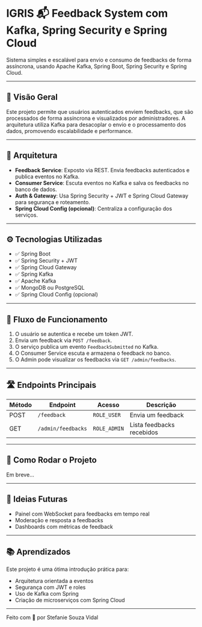 # IGRIS 📬 Feedback System com Kafka, Spring Security e Spring Cloud

Sistema simples e escalável para envio e consumo de feedbacks de forma assíncrona, usando Apache Kafka, Spring Boot, Spring Security e Spring Cloud.

---

## 📌 Visão Geral

Este projeto permite que usuários autenticados enviem feedbacks, que são processados de forma assíncrona e visualizados por administradores. A arquitetura utiliza Kafka para desacoplar o envio e o processamento dos dados, promovendo escalabilidade e performance.

---

## 🧱 Arquitetura

- **Feedback Service**: Exposto via REST. Envia feedbacks autenticados e publica eventos no Kafka.
- **Consumer Service**: Escuta eventos no Kafka e salva os feedbacks no banco de dados.
- **Auth & Gateway**: Usa Spring Security + JWT e Spring Cloud Gateway para segurança e roteamento.
- **Spring Cloud Config (opcional)**: Centraliza a configuração dos serviços.

---

## ⚙️ Tecnologias Utilizadas

- ✅ Spring Boot
- ✅ Spring Security + JWT
- ✅ Spring Cloud Gateway
- ✅ Spring Kafka
- ✅ Apache Kafka
- ✅ MongoDB ou PostgreSQL
- ✅ Spring Cloud Config (opcional)

---

## 🔄 Fluxo de Funcionamento

1. O usuário se autentica e recebe um token JWT.
2. Envia um feedback via `POST /feedback`.
3. O serviço publica um evento `FeedbackSubmitted` no Kafka.
4. O Consumer Service escuta e armazena o feedback no banco.
5. O Admin pode visualizar os feedbacks via `GET /admin/feedbacks`.

---

## 🛣️ Endpoints Principais

| Método | Endpoint              | Acesso        | Descrição                    |
|--------|------------------------|---------------|------------------------------|
| POST   | `/feedback`            | `ROLE_USER`   | Envia um feedback            |
| GET    | `/admin/feedbacks`     | `ROLE_ADMIN`  | Lista feedbacks recebidos    |

---

## 🚀 Como Rodar o Projeto

Em breve...

---

## 🧠 Ideias Futuras

- Painel com WebSocket para feedbacks em tempo real
- Moderação e resposta a feedbacks
- Dashboards com métricas de feedback

---

## 📚 Aprendizados

Este projeto é uma ótima introdução prática para:
- Arquitetura orientada a eventos
- Segurança com JWT e roles
- Uso de Kafka com Spring
- Criação de microserviços com Spring Cloud

---

Feito com 💙 por Stefanie Souza Vidal
